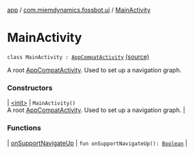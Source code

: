 [app](../../index.md) / [com.miemdynamics.fossbot.ui](../index.md) / [MainActivity](./index.md)

# MainActivity

`class MainActivity : `[`AppCompatActivity`](https://developer.android.com/reference/androidx/appcompat/app/AppCompatActivity.html) [(source)](https://github.com/binyot/fossbot/tree/master/app/src/main/java/com/miemdynamics/fossbot/ui/MainActivity.kt#L19)

A root [AppCompatActivity](https://developer.android.com/reference/androidx/appcompat/app/AppCompatActivity.html).
Used to set up a navigation graph.

### Constructors

| [&lt;init&gt;](-init-.md) | `MainActivity()`<br>A root [AppCompatActivity](https://developer.android.com/reference/androidx/appcompat/app/AppCompatActivity.html). Used to set up a navigation graph. |

### Functions

| [onSupportNavigateUp](on-support-navigate-up.md) | `fun onSupportNavigateUp(): `[`Boolean`](https://kotlinlang.org/api/latest/jvm/stdlib/kotlin/-boolean/index.html) |


